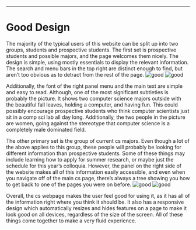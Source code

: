 ---
# Good Design

The majority of the typical users of this website can be split up into two groups, students and prospective students. The first set is prospective students and possible majors, and the page welcomes them nicely. The design is simple, using mostly essentials to display the relevant information. The search and menu bars in the top right are distinct enough to find, but aren’t too obvious as to detract from the rest of the page. 
![good](http://cla1.github.io/img/csci-page-top.png)
![good](http://cla1.github.io/img/csci-page-middle.png)

Additionally, the font of the right panel menu and the main text are simple and easy to read. Although, one of the most significant subtleties is probably the picture. It shows two computer science majors outside with the beautiful fall leaves, holding a computer, and having fun. This could possibly encourage prospective students who think computer scientists just sit in a comp sci lab all day long. Additionally, the two people in the picture are women, going against the stereotype that computer science is a completely male dominated field.

The other primary set is the group of current cs majors. Even though a lot of the above applies to this group, these people will probably be looking for different information than prospective students. Some of these things may include learning how to apply for summer research, or maybe just the schedule for this year’s colloquia. However, the panel on the right side of the website makes all of this information easily accessible, and even when you navigate off of the main cs page, there’s always a tree showing you how to get back to one of the pages you were on before. 
![good](http://cla1.github.io/img/csci-page-panel.png)
![good](http://cla1.github.io/img/csci-page-tree.png)

Overall, the cs webpage makes the user feel good for using it, as it has all of the information right where you think it should be. It also has a responsive design which automatically resizes and hides features on a page to make it look good on all devices, regardless of the size of the screen. All of these things come together to make a very fluid experience.




